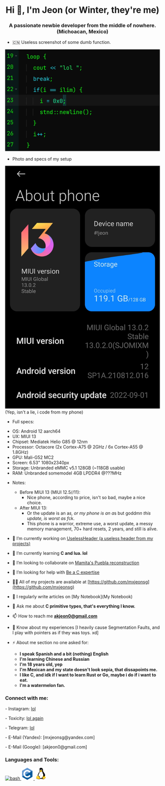 <h1 align="center">Hi 🗿, I'm Jeon (or Winter, they're me)</h1>
<h3 align="center">A passionate newbie developer from the middle of nowhere. (Michoacan, Mexico)</h3>

- 🇨🇳 Useless screenshot of some dumb function.
<img src="IMG/Screenshot_2023-07-10-00-24-25-771-edit_com.foxdebug.acode.jpg"/>

- Photo and specs of my setup
<img src="IMG/Screenshot_2023-07-10-01-40-14-965-edit_com.android.settings.jpg"/>
(Yep, isn't a lie, i code from my phone)

- Full specs:
 + OS: Android 12 aarch64
 + UX: MIUI 13
 + Chipset: Mediatek Helio G85 @ 12nm
 + Processor: Octacore (2x Cortex-A75 @ 2GHz / 6x Cortex-A55 @ 1.8GHz)
 + GPU: Mali-G52 MC2
 + Screen: 6.53" 1080x2340px
 + Storage: Unbranded eMMC v5.1 128GB (~118GB usable)
 + RAM: Unbranded somemodel 4GB LPDDR4 @???MHz
- Notes:
  + Before MIUI 13 (MIUI 12.5//11):
    * Nice phone, according to price, isn't so bad, maybe a nice choice.
  + After MIUI 13:
    * Or the update is an a*s, or my phone is an a*s but godd*mn this update, is worst as f*ck.
    * This phone is a warrior, extreme use, a worst update, a messy memory management, 70+ hard resets, 2 years, and still is alive.



- 🔭 I’m currently working on [UselessHeader (a useless header from my projects)](https://github.com/mxjeonsg/uselesslib)

- 🌱 I’m currently learning **C and lua. lol**

- 👯 I’m looking to collaborate on [Mamita's Puebla reconstruction](<none>)

- 🤝 I’m looking for help with [Be a C expertise](<no>)

- 👨‍💻 All of my projects are available at [https://github.com/mxjeonsg](https://github.com/mxjeonsg)

- 📝 I regularly write articles on [My Notebook](My Notebook)

- 💬 Ask me about **C primitive types, that's everything I know.**

- 📫 How to reach me **akjeon0@gmail.com**

- 📄 Know about my experiences [I heavily cause Segmentation Faults, and I play with pointers as if they was toys. xd]

- ⚡ About me section no one asked for:
  + **I speak Spanish and a bit (nothing) English**
  + **I'm learning Chinese and Russian**
  + **I'm 18 years old, yep**
  + **I'm Mexican and my state doesn't look sepia, that dissapoints me.**
  + **I like C, and idk if I want to learn Rust or Go, maybe i do if i want to eat.**
  + **I'm a watermelon fan.**

<h3 align="left">Connect with me:</h3>
<p align="left">
  - Instagram: <a href="https://instagram.com/@mxjeonsg">lol</a>
  <p></p>
  - Toxicity: <a href="https://www.twitter.com/@mxjeonsh">lol again</a
  <p></p>
  - Telegram: <a href="t.me/mxjeonsg">lol</a>
  <p></p>
  - E-Mail (Yandex): [mxjeonsg@yandex.com]
  <p></p>
  - E-Mail (Google): [akjeon0@gmail.com]
</p>

<h3 align="left">Languages and Tools:</h3>
<p align="left"> <a href="https://www.gnu.org/software/bash/" target="_blank" rel="noreferrer"> <img src="https://www.vectorlogo.zone/logos/gnu_bash/gnu_bash-icon.svg" alt="bash" width="40" height="40"/> </a> <a href="https://www.cprogramming.com/" target="_blank" rel="noreferrer"> <img src="https://raw.githubusercontent.com/devicons/devicon/master/icons/c/c-original.svg" alt="c" width="40" height="40"/> </a> <a href="https://www.linux.org/" target="_blank" rel="noreferrer"> <img src="https://raw.githubusercontent.com/devicons/devicon/master/icons/linux/linux-original.svg" alt="linux" width="40" height="40"/> </a> </p>

<!---
jeonjsj/jeonjsj is a ✨ special ✨ repository because its `README.md` (this file) appears on your GitHub profile.
You can click the Preview link to take a look at your changes.
---!>
